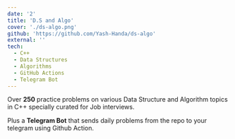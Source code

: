 ```yaml
---
date: '2'
title: 'D.S and Algo'
cover: './ds-algo.png'
github: 'https://github.com/Yash-Handa/ds-algo'
external: ''
tech:
  - C++
  - Data Structures
  - Algorithms
  - GitHub Actions
  - Telegram Bot
---
```


Over **250** practice problems on various Data Structure and Algorithm topics in C++ specially curated for Job interviews.

Plus a **Telegram Bot** that sends daily problems from the repo to your telegram using Github Action.
